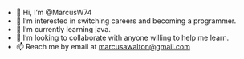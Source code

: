 - 👋 Hi, I’m @MarcusW74
- 👀 I’m interested in switching careers and becoming a programmer.
- 🌱 I’m currently learning java.
- 💞️ I’m looking to collaborate with anyone willing to help me learn.
- 📫 Reach me by email at marcusawalton@gmail.com

<!---
MarcusW74/MarcusW74 is a ✨ special ✨ repository because its `README.md` (this file) appears on your GitHub profile.
You can click the Preview link to take a look at your changes.
--->
